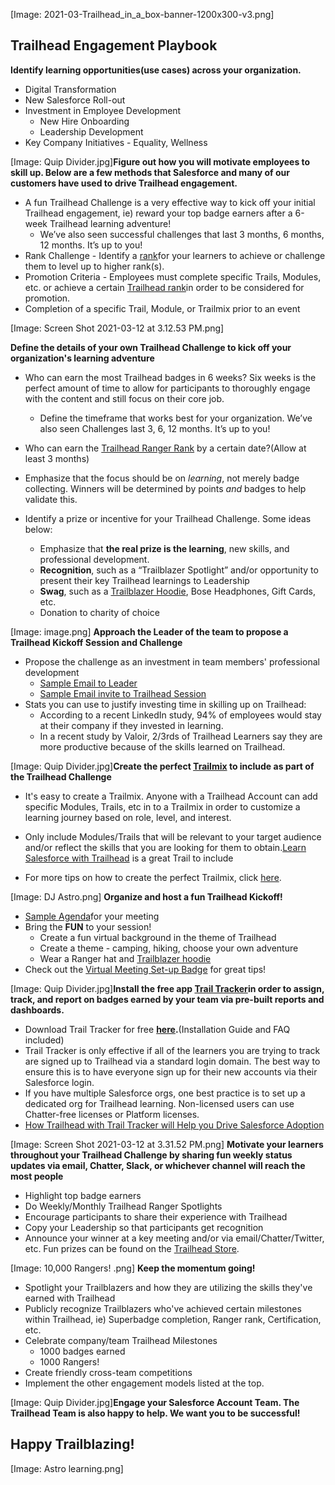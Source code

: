 [Image: 2021-03-Trailhead_in_a_box-banner-1200x300-v3.png]
## Trailhead Engagement Playbook

**Identify learning opportunities(use cases) across your organization.** 

* Digital Transformation
* New Salesforce Roll-out
* Investment in Employee Development
    * New Hire Onboarding
    * Leadership Development
* Key Company Initiatives - Equality, Wellness

[Image: Quip Divider.jpg]**Figure out how you will motivate employees to skill up. Below are a few methods that Salesforce and many of our customers have used to drive Trailhead engagement.**

* A fun Trailhead Challenge is a very effective way to kick off your initial Trailhead engagement, ie) reward your top badge earners after a 6-week Trailhead learning adventure! 
    * We’ve also seen successful challenges that last 3 months, 6 months, 12 months. It’s up to you! 
* Rank Challenge - Identify a [rank](https://trailhead.salesforce.com/en/trailblazer-ranks)for your learners to achieve or challenge them to level up to higher rank(s).
* Promotion Criteria - Employees must complete specific Trails, Modules, etc. or achieve a certain [Trailhead rank](https://trailhead.salesforce.com/en/trailblazer-ranks)in order to be considered for promotion. 
* Completion of a specific Trail, Module, or Trailmix prior to an event


[Image: Screen Shot 2021-03-12 at 3.12.53 PM.png]

**Define the details of your own Trailhead Challenge to kick off your organization's learning adventure** 

* Who can earn the most Trailhead badges in 6 weeks? Six weeks is the perfect amount of time to allow for participants to thoroughly engage with the content and still focus on their core job.
    * Define the timeframe that works best for your organization. We’ve also seen Challenges last 3, 6, 12 months. It’s up to you! 
* Who can earn the [Trailhead Ranger Rank](https://trailhead.salesforce.com/en/trailblazer-ranks) by a certain date?(Allow at least 3 months)

* Emphasize that the focus should be on *learning*, not merely badge collecting. Winners will be determined by points *_and_* badges to help validate this. 

* Identify a prize or incentive for your Trailhead Challenge. Some ideas below:
    * Emphasize that **the real prize is the learning**, new skills, and professional development.
    * **Recognition**, such as a “Trailblazer Spotlight” and/or opportunity to present their key Trailhead learnings to Leadership
    * **Swag**, such as a [Trailblazer Hoodie](https://trailheadstore.com/), Bose Headphones, Gift Cards, etc. 
    * Donation to charity of choice 


[Image: image.png]
**Approach the Leader of the team to propose a Trailhead Kickoff Session and Challenge**

* Propose the challenge as an investment in team members' professional development
    * [Sample Email to Leader](https://salesforce.quip.com/lIfkAan7tTxl)
    * [Sample Email invite to Trailhead Session](https://salesforce.quip.com/RgegARADe4ff)
* Stats you can use to justify investing time in skilling up on Trailhead:
    * According to a recent LinkedIn study, 94% of employees would stay at their company if they invested in learning.
    * In a recent study by Valoir, 2/3rds of Trailhead Learners say they are more productive because of the skills learned on Trailhead. 

[Image: Quip Divider.jpg]**Create the perfect [Trailmix](https://trailhead.salesforce.com/en/trailmixes) to include as part of the Trailhead Challenge**

* It's easy to create a Trailmix. Anyone with a Trailhead Account can add specific Modules, Trails, etc in to a Trailmix in order to customize a learning journey based on role, level, and interest. 

* Only include Modules/Trails that will be relevant to your target audience and/or reflect the skills that you are looking for them to obtain.[Learn Salesforce with Trailhead](https://trailhead.salesforce.com/en/content/learn/trails/learn_salesforce_with_trailhead) is a great Trail to include
* For more tips on how to create the perfect Trailmix, click [here](https://medium.com/trailhead/bake-the-perfect-trailhead-trailmix-52f3d525c880).


[Image: DJ Astro.png]
**Organize and host a fun Trailhead Kickoff!** 

* [Sample Agenda](https://org62.my.salesforce.com/sfc/p/000000000062/a/0M000000UTdE/CTKy.HkXsbqVnUXaOREmrvBWSn40t6mC2qX5c2bWw3Y)for your meeting
* Bring the **FUN** to your session! 
    * Create a fun virtual background in the theme of Trailhead
    * Create a theme - camping, hiking, choose your own adventure
    * Wear a Ranger hat and [Trailblazer hoodie](https://trailheadstoreamer.com/productlist.aspx?did=31070)
* Check out the [Virtual Meeting Set-up Badge](https://trailhead.salesforce.com/content/learn/modules/virtual-meeting-setup-quick-look?trailmix_creator_id=strailhead&trailmix_slug=trailhead-in-a-box-for-virtual-learning) for great tips!

[Image: Quip Divider.jpg]**Install the free app [Trail Tracker](https://medium.com/trailhead/trailhead-with-trail-tracker-37fcfe82efb5)in order to assign, track, and report on badges earned by your team via pre-built reports and dashboards.**

* Download Trail Tracker for free **[here](https://appexchange.salesforce.com/listingDetail?listingId=a0N3A00000EFpAtUAL).**(Installation Guide and FAQ included)
* Trail Tracker is only effective if all of the learners you are trying to track are signed up to Trailhead via a standard login domain. The best way to ensure this is to have everyone sign up for their new accounts via their Salesforce login.  
* If you have multiple Salesforce orgs, one best practice is to set up a dedicated org for Trailhead learning. Non-licensed users can use Chatter-free licenses or Platform licenses. 
* [How Trailhead with Trail Tracker will Help you Drive Salesforce Adoption](https://medium.com/trailhead/trailhead-with-trail-tracker-37fcfe82efb5)


[Image: Screen Shot 2021-03-12 at 3.31.52 PM.png]
**Motivate your learners throughout your Trailhead Challenge by sharing fun weekly status updates via email, Chatter, Slack, or whichever channel will reach the most people** 

* Highlight top badge earners
* Do Weekly/Monthly Trailhead Ranger Spotlights
* Encourage participants to share their experience with Trailhead
* Copy your Leadership so that participants get recognition
* Announce your winner at a key meeting and/or via email/Chatter/Twitter, etc. Fun prizes can be found on the [Trailhead Store](https://trailheadstoreamer.com/). 


[Image: 10,000 Rangers! .png]
**Keep the momentum going!** 

* Spotlight your Trailblazers and how they are utilizing the skills they've earned with Trailhead
* Publicly recognize Trailblazers who've achieved certain milestones within Trailhead, ie) Superbadge completion, Ranger rank, Certification, etc. 
* Celebrate company/team Trailhead Milestones
    * 1000 badges earned
    * 1000 Rangers! 
* Create friendly cross-team competitions
* Implement the other engagement models listed at the top.

[Image: Quip Divider.jpg]**Engage your Salesforce Account Team. The Trailhead Team is also happy to help. We want you to be successful!** 

## Happy Trailblazing! 


[Image: Astro learning.png]
